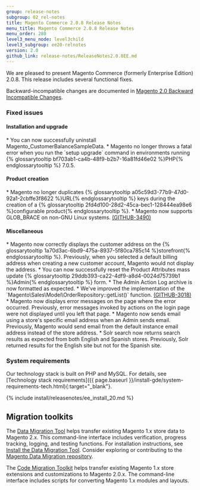 ```yaml
---
group: release-notes
subgroup: 02_rel-notes
title: Magento Commerce 2.0.8 Release Notes
menu_title: Magento Commerce 2.0.8 Release Notes
menu_order: 280
level3_menu_node: level3child
level3_subgroup: ee20-relnotes
version: 2.0
github_link: release-notes/ReleaseNotes2.0.8EE.md
---
```


We are pleased to present Magento Commerce (formerly Enterprise Edition) 2.0.8. This release includes several functional fixes.


Backward-incompatible changes are documented in <a href="{{ page.baseurl }}/release-notes/changes_2.0.html" target="_blank">Magento 2.0 Backward Incompatible Changes</a>.



### Fixed issues


#### Installation and upgrade

<!--- 45608 -->* You can now successfully uninstall Magento_CustomerBalanceSampleData.

<!--- 51440 -->* Magento no longer throws a fatal error when you run the `setup upgrade` command in environments running {% glossarytooltip bf703ab1-ca4b-48f9-b2b7-16a81fd46e02 %}PHP{% endglossarytooltip %} 7.0.5. 


#### Product creation
<!--- 53342 -->* Magento  no longer duplicates {% glossarytooltip a05c59d3-77b9-47d0-92a1-2cbffe3f8622 %}URL{% endglossarytooltip %} keys during the creation of a {% glossarytooltip 2fd4d100-28d2-45ca-bec1-128444ea98e6 %}configurable product{% endglossarytooltip %}.

<!--- 50076 -->* Magento now supports GLOB_BRACE on non-GNU Linux systems. <a href="https://github.com/magento/magento2/issues/3490" target="_blank">(GITHUB-3490)</a> 




#### Miscellaneous

<!--- 52448 -->* Magento now correctly displays the customer address on the {% glossarytooltip 1a70d3ac-6bd9-475a-8937-5f80ca785c14 %}storefront{% endglossarytooltip %}. Previously,  when you selected a default billing address when creating a new customer account, Magento would not display the  address.

<!--- 50507 -->* You can now successfully reset the Product Attributes mass update {% glossarytooltip 29ddb393-ca22-4df9-a8d4-0024d75739b1 %}Admin{% endglossarytooltip %} form.


<!--- 50716 -->* The Admin Action Log archive is now formatted as expected.


<!--- 49212 -->* We've improved the implementation of the `Magento\Sales\Model\OrderRepository::getList()` function.  <a href="https://github.com/magento/magento2/issues/3018" target="_blank">(GITHUB-3018)</a> 

<!--- 46014 -->* Magento now displays error messages on the page where the error occurred. Previously, error messages invoked by actions on the login page were not displayed until you left that page.

<!--- 53814 -->* Magento now sends email using a store's specific email address when an Admin sends email. Previously, Magento would send email from the default instance email address instead of the store address.

<!--- 55087 -->* Solr search now returns search results as expected from both English and Spanish stores. Previously, Solr returned results for the English site but not for the Spanish site. 


### System requirements
Our technology stack is built on PHP and MySQL. For details, see [Technology stack requirements]({{ page.baseurl }}/install-gde/system-requirements-tech.html){:target="_blank"}.


{% include install/releasenotes/ee_install_20.md %}



## Migration toolkits
The <a href="{{ page.baseurl }}/migration/migration-migrate.html" target="_blank">Data Migration Tool</a> helps transfer existing Magento 1.x store data to Magento 2.x. This command-line interface includes verification, progress tracking, logging, and testing functions. For installation instructions, see  <a href="{{ page.baseurl }}/migration/migration-tool-install.html" target="_blank">Install the Data Migration Tool</a>. Consider exploring or contributing to the <a href="https://github.com/magento/data-migration-tool" target="_blank"> Magento Data Migration repository</a>.

The <a href="https://github.com/magento/code-migration" target="_blank">Code Migration Toolkit</a> helps transfer existing Magento 1.x store extensions and customizations to Magento 2.0.x. The command-line interface includes scripts for converting Magento 1.x modules and layouts.
